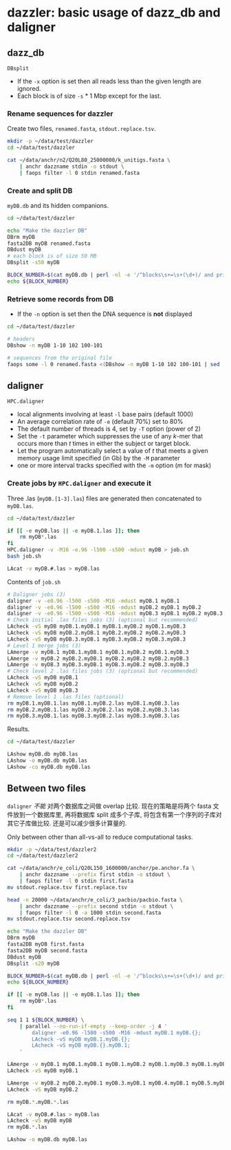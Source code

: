 # dazzler: basic usage of dazz_db and daligner

## dazz_db

`DBsplit`

* If the `-x` option is set then all reads less than the given length are ignored.
* Each block is of size `-s` * 1 Mbp except for the last.

### Rename sequences for dazzler

Create two files, `renamed.fasta`, `stdout.replace.tsv`.

```bash
mkdir -p ~/data/test/dazzler
cd ~/data/test/dazzler

cat ~/data/anchr/n2/Q20L80_25000000/k_unitigs.fasta \
    | anchr dazzname stdin -o stdout \
    | faops filter -l 0 stdin renamed.fasta
```

### Create and split DB

`myDB.db` and its hidden companions.

```bash
cd ~/data/test/dazzler

echo "Make the dazzler DB"
DBrm myDB
fasta2DB myDB renamed.fasta
DBdust myDB
# each block is of size 50 MB
DBsplit -s50 myDB

BLOCK_NUMBER=$(cat myDB.db | perl -nl -e '/^blocks\s+=\s+(\d+)/ and print $1')
echo ${BLOCK_NUMBER}
```

### Retrieve some records from DB

* If the `-n` option is set then the DNA sequence is **not** displayed

```bash
cd ~/data/test/dazzler

# headers
DBshow -n myDB 1-10 102 100-101

# sequences from the original file
faops some -l 0 renamed.fasta <(DBshow -n myDB 1-10 102 100-101 | sed 's/^>//') stdout
```

## daligner

`HPC.daligner`

* local alignments involving at least `-l` base pairs (default 1000)
* An average correlation rate of `-e` (default 70%) set to 80%
* The default number of threads is 4, set by `-T` option (power of 2)
* Set the `-t` parameter which suppresses the use of any *k*-mer that occurs more than *t* times in
  either the subject or target block.
* Let the program automatically select a value of *t* that meets a given memory usage limit
  specified (in Gb) by the `-M` parameter
* one or more interval tracks specified with the `-m` option (m for mask)

### Create jobs by `HPC.daligner` and execute it

Three .las (`myDB.[1-3].las`) files are generated then concatenated to `myDB.las`.

```bash
cd ~/data/test/dazzler

if [[ -e myDB.las || -e myDB.1.las ]]; then
    rm myDB*.las
fi
HPC.daligner -v -M16 -e.96 -l500 -s500 -mdust myDB > job.sh
bash job.sh

LAcat -v myDB.#.las > myDB.las
```

Contents of `job.sh`

```bash
# Daligner jobs (3)
daligner -v -e0.96 -l500 -s500 -M16 -mdust myDB.1 myDB.1
daligner -v -e0.96 -l500 -s500 -M16 -mdust myDB.2 myDB.1 myDB.2
daligner -v -e0.96 -l500 -s500 -M16 -mdust myDB.3 myDB.1 myDB.2 myDB.3
# Check initial .las files jobs (3) (optional but recommended)
LAcheck -vS myDB myDB.1.myDB.1 myDB.1.myDB.2 myDB.1.myDB.3
LAcheck -vS myDB myDB.2.myDB.1 myDB.2.myDB.2 myDB.2.myDB.3
LAcheck -vS myDB myDB.3.myDB.1 myDB.3.myDB.2 myDB.3.myDB.3
# Level 1 merge jobs (3)
LAmerge -v myDB.1 myDB.1.myDB.1 myDB.1.myDB.2 myDB.1.myDB.3
LAmerge -v myDB.2 myDB.2.myDB.1 myDB.2.myDB.2 myDB.2.myDB.3
LAmerge -v myDB.3 myDB.3.myDB.1 myDB.3.myDB.2 myDB.3.myDB.3
# Check level 2 .las files jobs (3) (optional but recommended)
LAcheck -vS myDB myDB.1
LAcheck -vS myDB myDB.2
LAcheck -vS myDB myDB.3
# Remove level 1 .las files (optional)
rm myDB.1.myDB.1.las myDB.1.myDB.2.las myDB.1.myDB.3.las
rm myDB.2.myDB.1.las myDB.2.myDB.2.las myDB.2.myDB.3.las
rm myDB.3.myDB.1.las myDB.3.myDB.2.las myDB.3.myDB.3.las
```

Results.

```bash
cd ~/data/test/dazzler

LAshow myDB.db myDB.las
LAshow -o myDB.db myDB.las
LAshow -co myDB.db myDB.las
```

## Between two files

`daligner` *不能* 对两个数据库之间做 overlap 比较. 现在的策略是将两个 fasta 文件放到一个数据库里, 再将数据库 split
成多个子库, 将包含有第一个序列的子库对其它子库做比较. 还是可以减少很多计算量的.

Only between other than all-vs-all to reduce computational tasks.

```bash
mkdir -p ~/data/test/dazzler2
cd ~/data/test/dazzler2

cat ~/data/anchr/e_coli/Q20L150_1600000/anchor/pe.anchor.fa \
    | anchr dazzname --prefix first stdin -o stdout \
    | faops filter -l 0 stdin first.fasta
mv stdout.replace.tsv first.replace.tsv

head -n 20000 ~/data/anchr/e_coli/3_pacbio/pacbio.fasta \
    | anchr dazzname --prefix second stdin -o stdout \
    | faops filter -l 0 -a 1000 stdin second.fasta
mv stdout.replace.tsv second.replace.tsv

echo "Make the dazzler DB"
DBrm myDB
fasta2DB myDB first.fasta
fasta2DB myDB second.fasta
DBdust myDB
DBsplit -s20 myDB

BLOCK_NUMBER=$(cat myDB.db | perl -nl -e '/^blocks\s+=\s+(\d+)/ and print $1')
echo ${BLOCK_NUMBER}

if [[ -e myDB.las || -e myDB.1.las ]]; then
    rm myDB*.las
fi

seq 1 1 ${BLOCK_NUMBER} \
    | parallel --no-run-if-empty --keep-order -j 4 '
        daligner -e0.96 -l500 -s500 -M16 -mdust myDB.1 myDB.{};
        LAcheck -vS myDB myDB.1.myDB.{};
        LAcheck -vS myDB myDB.{}.myDB.1;
    '

LAmerge -v myDB.1 myDB.1.myDB.1 myDB.1.myDB.2 myDB.1.myDB.3 myDB.1.myDB.4 myDB.1.myDB.5
LAcheck -vS myDB myDB.1

LAmerge -v myDB.2 myDB.2.myDB.1 myDB.3.myDB.1 myDB.4.myDB.1 myDB.5.myDB.1
LAcheck -vS myDB myDB.2

rm myDB.*.myDB.*.las

LAcat -v myDB.#.las > myDB.las
LAcheck -vS myDB myDB
rm myDB.*.las

LAshow -o myDB.db myDB.las

```
